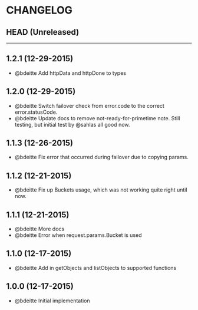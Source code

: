 CHANGELOG
=========

## HEAD (Unreleased)

--------------------

## 1.2.1 (12-29-2015)

* @bdeitte Add httpData and httpDone to types

## 1.2.0 (12-29-2015)

* @bdeitte Switch failover check from error.code to the correct error.statusCode.
* @bdeitte Update docs to remove not-ready-for-primetime note.  Still testing, but initial test by @sahlas all good now.

## 1.1.3 (12-26-2015)

* @bdeitte Fix error that occurred during failover due to copying params.

## 1.1.2 (12-21-2015)

* @bdeitte Fix up Buckets usage, which was not working quite right until now.

## 1.1.1 (12-21-2015)

* @bdeitte More docs
* @bdeitte Error when request.params.Bucket is used

## 1.1.0 (12-17-2015)

* @bdeitte Add in getObjects and listObjects to supported functions

## 1.0.0 (12-17-2015)

* @bdeitte Initial implementation
